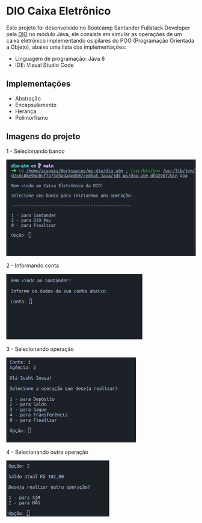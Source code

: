 # DIO Caixa Eletrônico

Este projeto foi desenvolvido no Bootcamp Santander Fullstack Developer pela <a href="https://www.dio.me/" target="_blank">DIO</a> no módulo Java, ele consiste em simular as operações de um caixa eletrônico implementando os pilares do POO (Programação Orientada a Objeto), abaixo uma lista das implementações:

- Linguagem de programação: Java 8
- IDE: Visual Studio Code

## Implementações

- Abstração
- Encapsulamento
- Herança
- Polimorfismo

## Imagens do projeto

1 - Selecionando banco

![Selecting bank](/src/img/select-bank.jpg)

2 - Informando conta

![Information account](/src/img/info-account.jpg)

3 - Selecionando operação

![Selecting operation](/src/img/select-operation.jpg)

4 - Selecionando outra operação

![Selecting other operation](/src/img/select-other-operation.jpg)
